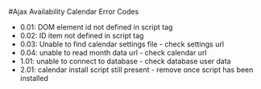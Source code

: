 #Ajax Availability Calendar Error Codes

<ul>
<li>0.01: DOM element id not defined in script tag</li>
<li>0.02: ID item not defined in script tag</li>
<li>0.03: Unable to find calendar settings file - check settings url</li>
<li>0.04: unable to read month data url - check calendar url</li>

<li>1.01: unable to connect to database - check database user data
<li>2.01: calendar install script still present - remove once script has been installed
